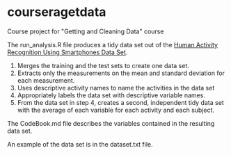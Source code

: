 # courseragetdata
Course project for "Getting and Cleaning Data" course

The run_analysis.R file produces a tidy data set out of the 
[Human Activity Recognition Using Smartphones Data Set](http://archive.ics.uci.edu/ml/datasets/Human+Activity+Recognition+Using+Smartphones).

1. Merges the training and the test sets to create one data set.
2. Extracts only the measurements on the mean and standard deviation for each measurement. 
3. Uses descriptive activity names to name the activities in the data set
4. Appropriately labels the data set with descriptive variable names. 
5. From the data set in step 4, creates a second, independent tidy data set with the average of each variable for each activity and each subject.

The CodeBook.md file describes the variables contained in the resulting data set.

An example of the data set is in the dataset.txt file.